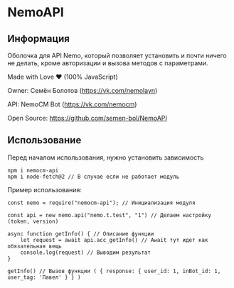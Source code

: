 # NemoAPI
## Информация
Оболочка для API Nemo, который позволяет установить и почти ничего не делать, кроме авторизации и вызова методов с параметрами.

Made with Love ❤️ (100% JavaScript)

Owner: Семён Болотов (https://vk.com/nemolayn)

API: NemoCM Bot (https://vk.com/nemocm)

Open Source: https://github.com/semen-bol/NemoAPI

## Использование
Перед началом использования, нужно установить зависимость
```
npm i nemocm-api 
npm i node-fetch@2 // В случае если не работает модуль
```
Пример использования:
```
const nemo = require("nemocm-api"); // Инициализация модуля

const api = new nemo.api("nemo.t.test", "1") // Делаем настройку (token, version)

async function getInfo() { // Описание функции
    let request = await api.acc_getInfo() // Await тут идет как обязательная вещь
    console.log(request) // Выводим результат
}

getInfo() // Вызов функции ( { response: { user_id: 1, inBot_id: 1, user_tag: 'Павел' } } )
```